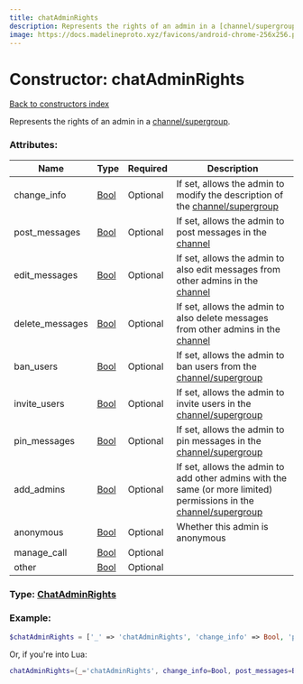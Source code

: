 ```yaml
---
title: chatAdminRights
description: Represents the rights of an admin in a [channel/supergroup](https://core.telegram.org/api/channel).
image: https://docs.madelineproto.xyz/favicons/android-chrome-256x256.png
---
```

# Constructor: chatAdminRights  
[Back to constructors index](index.md)



Represents the rights of an admin in a [channel/supergroup](https://core.telegram.org/api/channel).

### Attributes:

| Name     |    Type       | Required | Description |
|----------|---------------|----------|-------------|
|change\_info|[Bool](../types/Bool.md) | Optional|If set, allows the admin to modify the description of the [channel/supergroup](https://core.telegram.org/api/channel)|
|post\_messages|[Bool](../types/Bool.md) | Optional|If set, allows the admin to post messages in the [channel](https://core.telegram.org/api/channel)|
|edit\_messages|[Bool](../types/Bool.md) | Optional|If set, allows the admin to also edit messages from other admins in the [channel](https://core.telegram.org/api/channel)|
|delete\_messages|[Bool](../types/Bool.md) | Optional|If set, allows the admin to also delete messages from other admins in the [channel](https://core.telegram.org/api/channel)|
|ban\_users|[Bool](../types/Bool.md) | Optional|If set, allows the admin to ban users from the [channel/supergroup](https://core.telegram.org/api/channel)|
|invite\_users|[Bool](../types/Bool.md) | Optional|If set, allows the admin to invite users in the [channel/supergroup](https://core.telegram.org/api/channel)|
|pin\_messages|[Bool](../types/Bool.md) | Optional|If set, allows the admin to pin messages in the [channel/supergroup](https://core.telegram.org/api/channel)|
|add\_admins|[Bool](../types/Bool.md) | Optional|If set, allows the admin to add other admins with the same (or more limited) permissions in the [channel/supergroup](https://core.telegram.org/api/channel)|
|anonymous|[Bool](../types/Bool.md) | Optional|Whether this admin is anonymous|
|manage\_call|[Bool](../types/Bool.md) | Optional|
|other|[Bool](../types/Bool.md) | Optional|



### Type: [ChatAdminRights](../types/ChatAdminRights.md)


### Example:

```php
$chatAdminRights = ['_' => 'chatAdminRights', 'change_info' => Bool, 'post_messages' => Bool, 'edit_messages' => Bool, 'delete_messages' => Bool, 'ban_users' => Bool, 'invite_users' => Bool, 'pin_messages' => Bool, 'add_admins' => Bool, 'anonymous' => Bool, 'manage_call' => Bool, 'other' => Bool];
```  


Or, if you're into Lua:

```lua
chatAdminRights={_='chatAdminRights', change_info=Bool, post_messages=Bool, edit_messages=Bool, delete_messages=Bool, ban_users=Bool, invite_users=Bool, pin_messages=Bool, add_admins=Bool, anonymous=Bool, manage_call=Bool, other=Bool}

```


